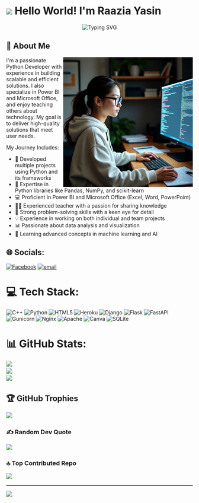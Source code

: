 # <img src="https://media.giphy.com/media/hvRJCLFzcasrR4ia7z/giphy.gif" width="30px"> Hello World! I'm Raazia Yasin

<div align="center">
  <img src="https://readme-typing-svg.herokuapp.com?font=Fira+Code&weight=500&size=40&pause=1000&color=6AD3F7&center=true&vCenter=true&width=600&height=100&lines=Python+Developer;Power+BI+Expert;Microsoft+Ofice+Spcialist;Passionate+Teacher" alt="Typing SVG" />
</div>

## 💫 About Me

<img align="right" height="350" src="https://github.com/RAAZIA-YASIN6770/RAAZIA-YASIN6770/blob/29087b892499618fac622728ac54237c909d1981/Raazia.jpg"/>

I'm a passionate Python Developer with experience in building scalable and efficient solutions. I also specialize in Power BI and Microsoft Office, and enjoy teaching others about technology. My goal is to deliver high-quality solutions that meet user needs.

My Journey Includes:
- 🚀 Developed multiple projects using Python and its frameworks
- 🎯 Expertise in Python libraries like Pandas, NumPy, and scikit-learn
- 💻 Proficient in Power BI and Microsoft Office (Excel, Word, PowerPoint)
- 👩‍🏫 Experienced teacher with a passion for sharing knowledge
- 🌟 Strong problem-solving skills with a keen eye for detail
- 💡 Experience in working on both individual and team projects
- 📊 Passionate about data analysis and visualization
- 🧬 Learning advanced concepts in machine learning and AI
## 🌐 Socials:
[![Facebook](https://img.shields.io/badge/Facebook-%231877F2.svg?logo=Facebook&logoColor=white)](https://facebook.com/https://www.facebook.com/raazia.yasin) [![email](https://img.shields.io/badge/Email-D14836?logo=gmail&logoColor=white)](mailto:18.bscs.844@gmail.com) 

# 💻 Tech Stack:
![C++](https://img.shields.io/badge/c++-%2300599C.svg?style=flat-square&logo=c%2B%2B&logoColor=white) ![Python](https://img.shields.io/badge/python-3670A0?style=flat-square&logo=python&logoColor=ffdd54) ![HTML5](https://img.shields.io/badge/html5-%23E34F26.svg?style=flat-square&logo=html5&logoColor=white) ![Heroku](https://img.shields.io/badge/heroku-%23430098.svg?style=flat-square&logo=heroku&logoColor=white) ![Django](https://img.shields.io/badge/django-%23092E20.svg?style=flat-square&logo=django&logoColor=white) ![Flask](https://img.shields.io/badge/flask-%23000.svg?style=flat-square&logo=flask&logoColor=white) ![FastAPI](https://img.shields.io/badge/FastAPI-005571?style=flat-square&logo=fastapi) ![Gunicorn](https://img.shields.io/badge/gunicorn-%298729.svg?style=flat-square&logo=gunicorn&logoColor=white) ![Nginx](https://img.shields.io/badge/nginx-%23009639.svg?style=flat-square&logo=nginx&logoColor=white) ![Apache](https://img.shields.io/badge/apache-%23D42029.svg?style=flat-square&logo=apache&logoColor=white) ![Canva](https://img.shields.io/badge/Canva-%2300C4CC.svg?style=flat-square&logo=Canva&logoColor=white) ![SQLite](https://img.shields.io/badge/sqlite-%2307405e.svg?style=flat-square&logo=sqlite&logoColor=white)
# 📊 GitHub Stats:
![](https://github-readme-stats.vercel.app/api?username=RAAZIA-YASIN6770&theme=gruvbox_light&hide_border=false&include_all_commits=true&count_private=true)<br/>
![](https://nirzak-streak-stats.vercel.app/?user=RAAZIA-YASIN6770&theme=gruvbox_light&hide_border=false)<br/>
![](https://github-readme-stats.vercel.app/api/top-langs/?username=RAAZIA-YASIN6770&theme=gruvbox_light&hide_border=false&include_all_commits=true&count_private=true&layout=compact)

## 🏆 GitHub Trophies
![](https://github-profile-trophy.vercel.app/?username=RAAZIA-YASIN6770&theme=onedark&no-frame=false&no-bg=false&margin-w=4)

### ✍ Random Dev Quote
![](https://quotes-github-readme.vercel.app/api?type=horizontal&theme=radical)

### 🔝 Top Contributed Repo
![](https://github-contributor-stats.vercel.app/api?username=RAAZIA-YASIN6770&limit=5&theme=gruvbox_light&combine_all_yearly_contributions=true)

---
[![](https://visitcount.itsvg.in/api?id=RAAZIA-YASIN6770&icon=0&color=0)](https://visitcount.itsvg.in)

<!-- Proudly created with GPRM ( https://gprm.itsvg.in ) -->

